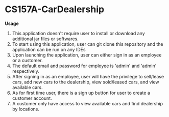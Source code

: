 # CS157A-CarDealership
**Usage**
1) This application doesn't require user to install or download any additional jar files or softwares.
2) To start using this application, user can git clone this repository and the application can be run on any IDEs
3) Upon launching the application, user can either sign in as an employee or a customer. 
4) The default email and password for employee is 'admin' and 'admin' respectively. 
  1) After signing in as an employee, user will have the privilege to sell/lease cars, add new cars to the dealership, view sold/leased cars, and view available cars.
6) As for first time user, there is a sign up button for user to create a customer account.
  1) A customer only have access to view available cars and find dealership by locations.

